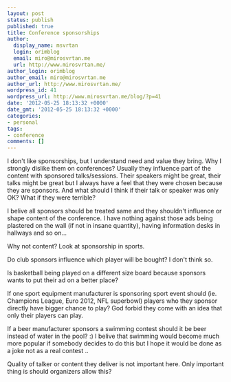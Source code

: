 ```yaml
---
layout: post
status: publish
published: true
title: Conference sponsorships
author:
  display_name: msvrtan
  login: orimblog
  email: miro@mirosvrtan.me
  url: http://www.mirosvrtan.me/
author_login: orimblog
author_email: miro@mirosvrtan.me
author_url: http://www.mirosvrtan.me/
wordpress_id: 41
wordpress_url: http://www.mirosvrtan.me/blog/?p=41
date: '2012-05-25 18:13:32 +0000'
date_gmt: '2012-05-25 18:13:32 +0000'
categories:
- personal
tags:
- conference
comments: []
---
```

<p>I don't like sponsorships, but I understand need and value they bring. Why I strongly dislike them on conferences? Usually they influence part of the content with sponsored talks&#47;sessions. Their speakers might be great, their talks might be great but I always have a feel that they were chosen because they are sponsors. And what should I think if their talk or speaker was only OK? What if they were terrible?</p>
<p>I belive all sponsors should be treated same and they shouldn't influence or shape content of the conference. I have nothing against those ads being plastered on the wall (if not in insane quantity), having information desks in hallways and so on...</p>
<p>Why not content? Look at sponsorship in sports.</p>
<p>Do club sponsors influence which player will be bought? I don't think so.</p>
<p>Is basketball being played on a different size board because sponsors wants to put their ad on a better place?</p>
<p>If one sport equipment manufacturer is sponsoring sport event should (ie. Champions League, Euro 2012, NFL superbowl) players who they sponsor directly have bigger chance to play? God forbid they come with an idea that only their players can play.</p>
<p>If a beer manufacturer sponsors a swimming contest should it be beer instead of water in the pool? :) I belive that swimming would become much more popular if somebody decides to do this but I hope it would be done as a joke not as a real contest ..</p>
<p>Quality of talker or content they deliver is not important here. Only important thing is should organizers allow this?</p>
<p>&nbsp;</p>
